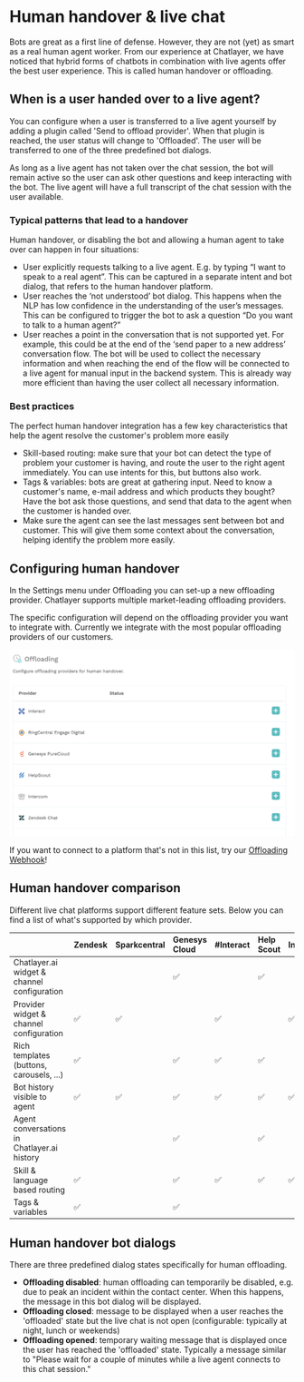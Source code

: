 # Human handover & live chat

Bots are great as a first line of defense. However, they are not \(yet\) as smart as a real human agent worker. From our experience at Chatlayer, we have noticed that hybrid forms of chatbots in combination with live agents offer the best user experience. This is called human handover or offloading.

## When is a user handed over to a live agent?

You can configure when a user is transferred to a live agent yourself by adding a plugin called 'Send to offload provider'. When that plugin is reached, the user status will change to 'Offloaded'. The user will be transferred to one of the three predefined bot dialogs.

As long as a live agent has not taken over the chat session, the bot will remain active so the user can ask other questions and keep interacting with the bot. The live agent will have a full transcript of the chat session with the user available.

### Typical patterns that lead to a handover

Human handover, or disabling the bot and allowing a human agent to take over can happen in four situations:

* User explicitly requests talking to a live agent. E.g. by typing “I want to speak to a real agent”. This can be captured in a separate intent and bot dialog, that refers to the human handover platform.
* User reaches the ‘not understood’ bot dialog. This happens when the NLP has low confidence in the understanding of the user’s messages. This can be configured to trigger the bot to ask a question “Do you want to talk to a human agent?”
* User reaches a point in the conversation that is not supported yet. For example, this could be at the end of the ‘send paper to a new address’ conversation flow. The bot will be used to collect the necessary information and when reaching the end of the flow will be connected to a live agent for manual input in the backend system. This is already way more efficient than having the user collect all necessary information.

### Best practices

The perfect human handover integration has a few key characteristics that help the agent resolve the customer's problem more easily

* Skill-based routing: make sure that your bot can detect the type of problem your customer is having, and route the user to the right agent immediately. You can use intents for this, but buttons also work.
* Tags & variables: bots are great at gathering input. Need to know a customer's name, e-mail address and which products they bought? Have the bot ask those questions, and send that data to the agent when the customer is handed over.
* Make sure the agent can see the last messages sent between bot and customer. This will give them some context about the conversation, helping identify the problem more easily.

## Configuring human handover

In the Settings menu under Offloading you can set-up a new offloading provider. Chatlayer supports multiple market-leading offloading providers.

The specific configuration will depend on the offloading provider you want to integrate with. Currently we integrate with the most popular offloading providers of our customers.

![](../../.gitbook/assets/image%20%28214%29.png)

If you want to connect to a platform that's not in this list, try our [Offloading Webhook](offloading-webhook.md)!

## Human handover comparison

Different live chat platforms support different feature sets. Below you can find a list of what's supported by which provider.

|  | Zendesk | Sparkcentral | Genesys Cloud | \#Interact | Help Scout | Intercom | Salesforce | Webhook |
| :--- | :--- | :--- | :--- | :--- | :--- | :--- | :--- | :--- |
| Chatlayer.ai widget & channel configuration |  |  | ✅ |  | ✅ |  | ✅ | ✅ |
| Provider widget & channel configuration | ✅ | ✅ |  | ✅ |  | ✅ |  | ✅ |
| Rich templates \(buttons, carousels, ...\) | ✅ |  | ✅ | ✅ | ✅ |  | ✅ | ✅ |
| Bot history visible to agent | ✅ | ✅ | ✅ | ✅ | ✅ | ✅ | ✅ | ✅ |
| Agent conversations in Chatlayer.ai history |  |  | ✅ |  | ✅ |  | ✅ | ✅ |
| Skill & language based routing | ✅ |  | ✅ | ✅ | ✅ | ✅ | ✅ | ✅ |
| Tags & variables | ✅ |  | ✅ |  |  |  | ✅ | ✅ |

## Human handover bot dialogs

There are three predefined dialog states specifically for human offloading.

* **Offloading disabled**: human offloading can temporarily be disabled, e.g. due to peak an incident within the contact center. When this happens, the message in this bot dialog will be displayed.
* **Offloading closed**: message to be displayed when a user reaches the 'offloaded' state but the live chat is not open \(configurable: typically at night, lunch or weekends\)
* **Offloading opened**: temporary waiting message that is displayed once the user has reached the 'offloaded' state. Typically a message similar to "Please wait for a couple of minutes while a live agent connects to this chat session."



